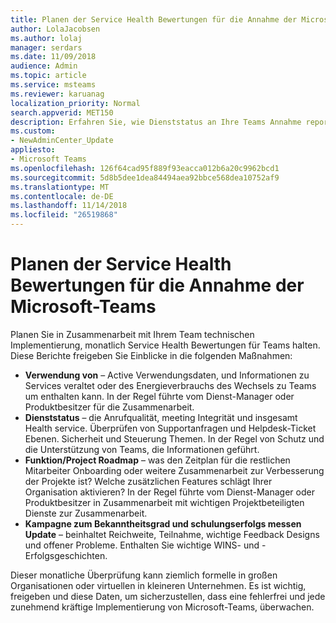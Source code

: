 ```yaml
---
title: Planen der Service Health Bewertungen für die Annahme der Microsoft-Teams
author: LolaJacobsen
ms.author: lolaj
manager: serdars
ms.date: 11/09/2018
audience: Admin
ms.topic: article
ms.service: msteams
ms.reviewer: karuanag
localization_priority: Normal
search.appverid: MET150
description: Erfahren Sie, wie Dienststatus an Ihre Teams Annahme reporting verwenden.
ms.custom:
- NewAdminCenter_Update
appliesto:
- Microsoft Teams
ms.openlocfilehash: 126f64cad95f889f93eacca012b6a20c9962bcd1
ms.sourcegitcommit: 5d8b5dee1dea84494aea92bbce568dea10752af9
ms.translationtype: MT
ms.contentlocale: de-DE
ms.lasthandoff: 11/14/2018
ms.locfileid: "26519868"
---
```

# <a name="schedule-service-health-reviews-for-your-microsoft-teams-adoption"></a>Planen der Service Health Bewertungen für die Annahme der Microsoft-Teams

Planen Sie in Zusammenarbeit mit Ihrem Team technischen Implementierung, monatlich Service Health Bewertungen für Teams halten. Diese Berichte freigeben Sie Einblicke in die folgenden Maßnahmen:

- **Verwendung von** – Active Verwendungsdaten, und Informationen zu Services veraltet oder des Energieverbrauchs des Wechsels zu Teams um enthalten kann. In der Regel führte vom Dienst-Manager oder Produktbesitzer für die Zusammenarbeit.
- **Dienststatus** – die Anrufqualität, meeting Integrität und insgesamt Health service. Überprüfen von Supportanfragen und Helpdesk-Ticket Ebenen. Sicherheit und Steuerung Themen. In der Regel von Schutz und die Unterstützung von Teams, die Informationen geführt. 
- **Funktion/Project Roadmap** – was den Zeitplan für die restlichen Mitarbeiter Onboarding oder weitere Zusammenarbeit zur Verbesserung der Projekte ist? Welche zusätzlichen Features schlägt Ihrer Organisation aktivieren? In der Regel führte vom Dienst-Manager oder Produktbesitzer in Zusammenarbeit mit wichtigen Projektbeteiligten Dienste zur Zusammenarbeit.
- **Kampagne zum Bekanntheitsgrad und schulungserfolgs messen Update** – beinhaltet Reichweite, Teilnahme, wichtige Feedback Designs und offener Probleme. Enthalten Sie wichtige WINS- und -Erfolgsgeschichten. 

Dieser monatliche Überprüfung kann ziemlich formelle in großen Organisationen oder virtuellen in kleineren Unternehmen. Es ist wichtig, freigeben und diese Daten, um sicherzustellen, dass eine fehlerfrei und jede zunehmend kräftige Implementierung von Microsoft-Teams, überwachen. 
